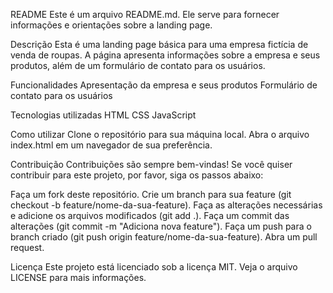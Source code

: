 README
Este é um arquivo README.md. Ele serve para fornecer informações e orientações sobre a landing page.

Descrição
Esta é uma landing page básica para uma empresa fictícia de venda de roupas. A página apresenta informações sobre a empresa e seus produtos, além de um formulário de contato para os usuários.

Funcionalidades
Apresentação da empresa e seus produtos
Formulário de contato para os usuários

Tecnologias utilizadas
HTML
CSS
JavaScript

Como utilizar
Clone o repositório para sua máquina local.
Abra o arquivo index.html em um navegador de sua preferência.

Contribuição
Contribuições são sempre bem-vindas! Se você quiser contribuir para este projeto, por favor, siga os passos abaixo:

Faça um fork deste repositório.
Crie um branch para sua feature (git checkout -b feature/nome-da-sua-feature).
Faça as alterações necessárias e adicione os arquivos modificados (git add .).
Faça um commit das alterações (git commit -m "Adiciona nova feature").
Faça um push para o branch criado (git push origin feature/nome-da-sua-feature).
Abra um pull request.

Licença
Este projeto está licenciado sob a licença MIT. Veja o arquivo LICENSE para mais informações.
